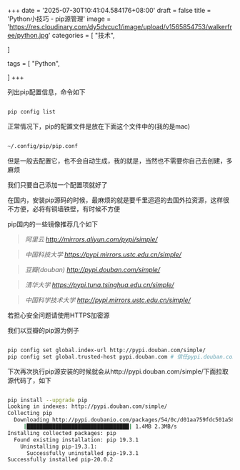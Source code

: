 +++
date = '2025-07-30T10:41:04.584176+08:00'
draft = false
title = 'Python小技巧 - pip源管理'
image = 'https://res.cloudinary.com/dy5dvcuc1/image/upload/v1565854753/walkerfree/python.jpg'
categories = [
    "技术",

]

tags = [
    "Python",

]
+++

列出pip配置信息，命令如下

```bash

pip config list
```

正常情况下，pip的配置文件是放在下面这个文件中的(我的是mac)

```bash

~/.config/pip/pip.conf
```

但是一般去配置它，也不会自动生成，我的就是，当然也不需要你自己去创建，多麻烦

我们只要自己添加一个配置项就好了

在国内，安装pip源码的时候，最麻烦的就是要千里迢迢的去国外拉资源，这样很不方便，必将有铜墙铁壁，有时候不方便

pip国内的一些镜像推荐几个如下

> *阿里云 http://mirrors.aliyun.com/pypi/simple/*

> *中国科技大学 https://pypi.mirrors.ustc.edu.cn/simple/*

> *豆瓣(douban) http://pypi.douban.com/simple/*

> *清华大学 https://pypi.tuna.tsinghua.edu.cn/simple/*

> *中国科学技术大学 http://pypi.mirrors.ustc.edu.cn/simple/*

若担心安全问题请使用HTTPS加密源

我们以豆瓣的pip源为例子

```bash

pip config set global.index-url http://pypi.douban.com/simple/
pip config set global.trusted-host pypi.douban.com # 信任pypi.douban.com这个域名下面源，主要是解决不支持https的如果你配置了https源的话，不需要这个配置项也是可以的
```

下次再次执行pip源安装的时候就会从http://pypi.douban.com/simple/下面拉取源代码了，如下

```bash

pip install --upgrade pip
Looking in indexes: http://pypi.douban.com/simple/
Collecting pip
  Downloading http://pypi.doubanio.com/packages/54/0c/d01aa759fdc501a58f431eb594a17495f15b88da142ce14b5845662c13f3/pip-20.0.2-py2.py3-none-any.whl (1.4MB)
     |████████████████████████████████| 1.4MB 2.3MB/s
Installing collected packages: pip
  Found existing installation: pip 19.3.1
    Uninstalling pip-19.3.1:
      Successfully uninstalled pip-19.3.1
Successfully installed pip-20.0.2
```
